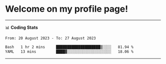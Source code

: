 # Welcome on my profile page!
<!-- print(("dralla"[::-1]+"s").capitalize()) -->

<!-- ---
👨🏻‍💻 **Busy With**
* Learning new Skills.
* Building small Projects.
* Being helpful. -->

---
📊 **Coding Stats**
<!--START_SECTION:waka-->

```txt
From: 20 August 2023 - To: 27 August 2023

Bash   1 hr 2 mins     ████████████████████▒░░░░   81.94 %
YAML   13 mins         ████▓░░░░░░░░░░░░░░░░░░░░   18.06 %
```

<!--END_SECTION:waka-->
---
